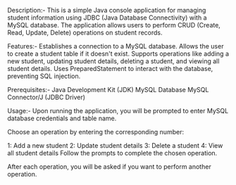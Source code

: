 Description:-
This is a simple Java console application for managing student information using JDBC (Java Database Connectivity) with a MySQL database. The application allows users to perform CRUD (Create, Read, Update, Delete) operations on student records.

Features:-
Establishes a connection to a MySQL database.
Allows the user to create a student table if it doesn't exist.
Supports operations like adding a new student, updating student details, deleting a student, and viewing all student details.
Uses PreparedStatement to interact with the database, preventing SQL injection.

Prerequisites:-
Java Development Kit (JDK)
MySQL Database
MySQL Connector/J (JDBC Driver)

Usage:-
Upon running the application, you will be prompted to enter MySQL database credentials and table name.

Choose an operation by entering the corresponding number:

1: Add a new student
2: Update student details
3: Delete a student
4: View all student details
Follow the prompts to complete the chosen operation.

After each operation, you will be asked if you want to perform another operation.
